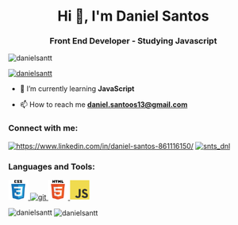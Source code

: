 <h1 align="center">Hi 👋, I'm Daniel Santos</h1>
<h3 align="center">Front End Developer - Studying Javascript</h3>

<p align="left"> <img src="https://komarev.com/ghpvc/?username=danielsantt&label=Profile%20views&color=0e75b6&style=flat" alt="danielsantt" /> </p>

<p align="left"> <a href="https://github.com/ryo-ma/github-profile-trophy"><img src="https://github-profile-trophy.vercel.app/?username=danielsantt" alt="danielsantt" /></a> </p>

- 🌱 I’m currently learning **JavaScript**

- 📫 How to reach me **daniel.santoos13@gmail.com**

<h3 align="left">Connect with me:</h3>
<p align="left">
<a href="https://linkedin.com/in/https://www.linkedin.com/in/daniel-santos-861116150/" target="blank"><img align="center" src="https://raw.githubusercontent.com/rahuldkjain/github-profile-readme-generator/master/src/images/icons/Social/linked-in-alt.svg" alt="https://www.linkedin.com/in/daniel-santos-861116150/" height="30" width="40" /></a>
<a href="https://instagram.com/snts_dnl" target="blank"><img align="center" src="https://raw.githubusercontent.com/rahuldkjain/github-profile-readme-generator/master/src/images/icons/Social/instagram.svg" alt="snts_dnl" height="30" width="40" /></a>
</p>

<h3 align="left">Languages and Tools:</h3>
<p align="left"> <a href="https://www.w3schools.com/css/" target="_blank" rel="noreferrer"> <img src="https://raw.githubusercontent.com/devicons/devicon/master/icons/css3/css3-original-wordmark.svg" alt="css3" width="40" height="40"/> </a> <a href="https://git-scm.com/" target="_blank" rel="noreferrer"> <img src="https://www.vectorlogo.zone/logos/git-scm/git-scm-icon.svg" alt="git" width="40" height="40"/> </a> <a href="https://www.w3.org/html/" target="_blank" rel="noreferrer"> <img src="https://raw.githubusercontent.com/devicons/devicon/master/icons/html5/html5-original-wordmark.svg" alt="html5" width="40" height="40"/> </a> <a href="https://developer.mozilla.org/en-US/docs/Web/JavaScript" target="_blank" rel="noreferrer"> <img src="https://raw.githubusercontent.com/devicons/devicon/master/icons/javascript/javascript-original.svg" alt="javascript" width="40" height="40"/> </a> </p>

<p><img align="left" src="https://github-readme-stats.vercel.app/api/top-langs?username=danielsantt&show_icons=true&locale=en&layout=compact" alt="danielsantt" /></p>

<p>&nbsp;<img align="center" src="https://github-readme-stats.vercel.app/api?username=danielsantt&show_icons=true&locale=en" alt="danielsantt" /></p>

